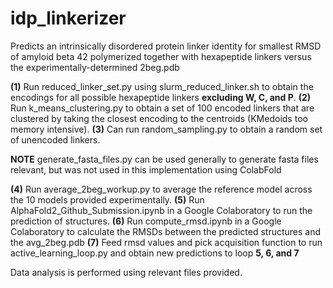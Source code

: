 # idp_linkerizer
 Predicts an intrinsically disordered protein linker identity for smallest RMSD of amyloid beta 42 polymerized together with hexapeptide linkers versus the experimentally-determined 2beg.pdb 

 **(1)** Run reduced_linker_set.py using slurm_reduced_linker.sh to obtain the encodings for all possible hexapeptide linkers **excluding W, C, and P**. 
 **(2)** Run k_means_clustering.py to obtain a set of 100 encoded linkers that are clustered by taking the closest encoding to the centroids (KMedoids too memory intensive). 
 **(3)** Can run random_sampling.py to obtain a random set of unencoded linkers. 

**NOTE** generate_fasta_files.py can be used generally to generate fasta files relevant, but was not used in this implementation using ColabFold 

**(4)** Run average_2beg_workup.py to average the reference model across the 10 models provided experimentally. 
**(5)** Run AlphaFold2_Github_Submission.ipynb in a Google Colaboratory to run the prediction of structures. 
**(6)** Run compute_rmsd.ipynb in a Google Colaboratory to calculate the RMSDs between the predicted structures and the avg_2beg.pdb
**(7)** Feed rmsd values and pick acquisition function to run active_learning_loop.py and obtain new predictions to loop **5, 6, and 7**

Data analysis is performed using relevant files provided.
